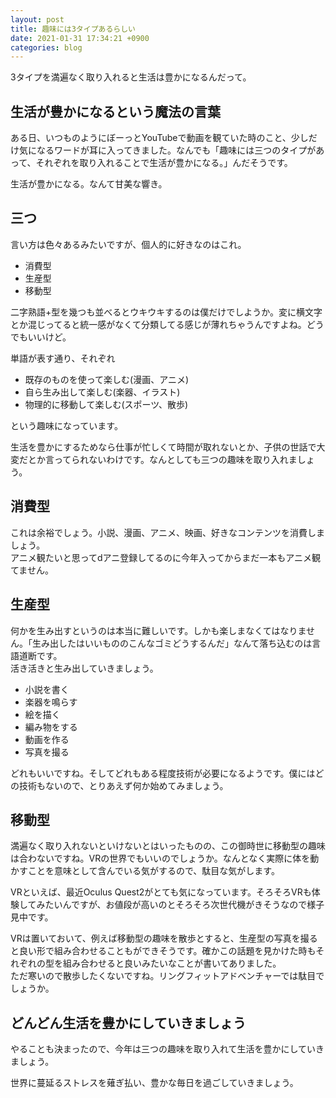 ```yaml
---
layout: post
title: 趣味には3タイプあるらしい
date: 2021-01-31 17:34:21 +0900 
categories: blog
---
```


3タイプを満遍なく取り入れると生活は豊かになるんだって。

## 生活が豊かになるという魔法の言葉

ある日、いつものようにぼーっとYouTubeで動画を観ていた時のこと、少しだけ気になるワードが耳に入ってきました。なんでも「趣味には三つのタイプがあって、それぞれを取り入れることで生活が豊かになる。」んだそうです。

生活が豊かになる。なんて甘美な響き。

## 三つ

言い方は色々あるみたいですが、個人的に好きなのはこれ。

- 消費型
- 生産型
- 移動型

二字熟語+型を幾つも並べるとウキウキするのは僕だけでしようか。変に横文字とか混じってると統一感がなくて分類してる感じが薄れちゃうんですよね。どうでもいいけど。

単語が表す通り、それぞれ

- 既存のものを使って楽しむ(漫画、アニメ)
- 自ら生み出して楽しむ(楽器、イラスト)
- 物理的に移動して楽しむ(スポーツ、散歩)

という趣味になっています。

生活を豊かにするためなら仕事が忙しくて時間が取れないとか、子供の世話で大変だとか言ってられないわけです。なんとしても三つの趣味を取り入れましょう。

## 消費型

これは余裕でしょう。小説、漫画、アニメ、映画、好きなコンテンツを消費しましょう。  
アニメ観たいと思ってdアニ登録してるのに今年入ってからまだ一本もアニメ観てません。

## 生産型

何かを生み出すというのは本当に難しいです。しかも楽しまなくてはなりません。「生み出したはいいもののこんなゴミどうするんだ」なんて落ち込むのは言語道断です。  
活き活きと生み出していきましょう。

- 小説を書く
- 楽器を鳴らす
- 絵を描く
- 編み物をする
- 動画を作る
- 写真を撮る

どれもいいですね。そしてどれもある程度技術が必要になるようです。僕にはどの技術もないので、とりあえず何か始めてみましょう。

## 移動型

満遍なく取り入れないといけないとはいったものの、この御時世に移動型の趣味は合わないですね。VRの世界でもいいのでしょうか。なんとなく実際に体を動かすことを意味として含んでいる気がするので、駄目な気がします。

VRといえば、最近Oculus Quest2がとても気になっています。そろそろVRも体験してみたいんですが、お値段が高いのとそろそろ次世代機がきそうなので様子見中です。

VRは置いておいて、例えば移動型の趣味を散歩とすると、生産型の写真を撮ると良い形で組み合わせることもができそうです。確かこの話題を見かけた時もそれぞれの型を組み合わせると良いみたいなことが書いてありました。  
ただ寒いので散歩したくないですね。リングフィットアドベンチャーでは駄目でしょうか。

## どんどん生活を豊かにしていきましょう

やることも決まったので、今年は三つの趣味を取り入れて生活を豊かにしていきましょう。

世界に蔓延るストレスを薙ぎ払い、豊かな毎日を過ごしていきましょう。
